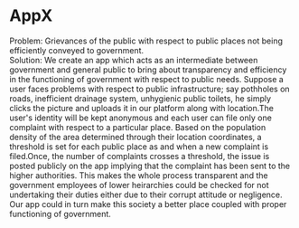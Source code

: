 # AppX
Problem: Grievances of the public with respect to public places not being efficiently conveyed to government.</br>
Solution:
         We create an app which acts as an intermediate between government and general public to bring about transparency and efficiency in the functioning of government with respect to public needs. Suppose a user faces problems with respect to public infrastructure; say pothholes on roads, inefficient drainage system, unhygienic public toilets, he simply clicks the picture and uploads it in our platform along with location.The user's identity will be kept anonymous and each user can file only one complaint with respect to a particular place. Based on the population density of the area determined through their location coordinates, a threshold is set for each public place as and when a new complaint is filed.Once, the number of complaints crosses a threshold, the issue is posted publicly on the app implying that the complaint has been sent to the higher authorities. This makes the whole process transparent and the government employees of lower heirarchies could be checked for not undertaking their duties either due to their corrupt attitude or negligence. Our app could in turn make this society a better place coupled with proper functioning of government.
